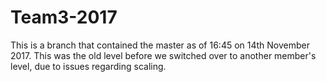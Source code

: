 # Team3-2017

This is a branch that contained the master as of 16:45 on 14th November 2017. This was the old level before we switched over to another member's level, due to issues regarding scaling.
